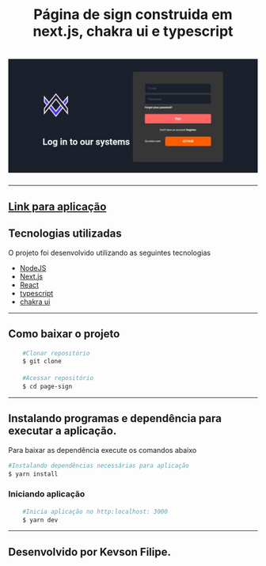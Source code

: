 
<h1 style="text-align: center;">Página de sign construida em next.js, chakra ui e typescript</h1>

<h1 align="center">
    <img src="./public/image-example.jpeg"/>
</h1>

---
## [Link para aplicação](https://google.com)

## Tecnologias utilizadas

<p>O projeto foi desenvolvido utilizando as seguintes tecnologias</p>

 - [NodeJS](https://nodejs.org/en/)
 - [Next.js](https://nextjs.org/)
 - [React](https://reactjs.org/)
 - [typescript](https://www.typescriptlang.org/)
 - [chakra ui](https://chakra-ui.com/)

---

## Como baixar o projeto
```bash
    #Clonar repositório
    $ git clone 
    
    #Acessar repositório
    $ cd page-sign
```
---
## Instalando programas e dependência para executar a aplicação.
Para baixar as dependência execute os comandos abaixo

```bash
#Instalando dependências necessárias para aplicação
$ yarn install
```

### Iniciando aplicação

```bash
    #Inicia aplicação no http:localhost: 3000
    $ yarn dev
```
---
Desenvolvido por Kevson Filipe.
---